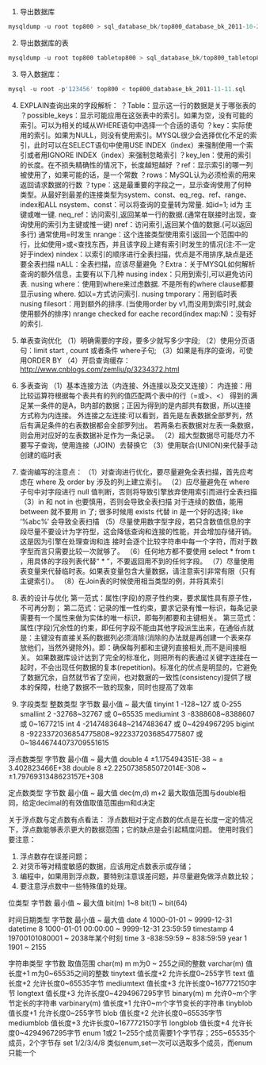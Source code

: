 1. 导出数据库
```sql
mysqldump -u root top800 > sql_database_bk/top800_database_bk_2011-10-22.sql
```

2. 导出数据库的表
```sql
mysqldump -u root top800 tabletop800 > sql_database_bk/top800_tabletop800_table_bk_2011-10-22.sql

```

3. 导入数据库：    
```sql
mysql -u root -p'123456' top800 < top800_database_bk_2011-11-11.sql
```

4. EXPLAIN查询出来的字段解析：
？Table：显示这一行的数据是关于哪张表的
？possible_keys：显示可能应用在这张表中的索引。如果为空，没有可能的索引。可以为相关的域从WHERE语句中选择一个合适的语句
？key：实际使用的索引。如果为NULL，则没有使用索引。MYSQL很少会选择优化不足的索引，此时可以在SELECT语句中使用USE INDEX（index）来强制使用一个索引或者用IGNORE INDEX（index）来强制忽略索引
？key_len：使用的索引的长度。在不损失精确性的情况下，长度越短越好
？ref：显示索引的哪一列被使用了，如果可能的话，是一个常数
？rows：MySQL认为必须检索的用来返回请求数据的行数
？type：这是最重要的字段之一，显示查询使用了何种类型。从最好到最差的连接类型为system、const、eq_reg、ref、range、index和ALL
    nsystem、const：可以将查询的变量转为常量. 如id=1; id为 主键或唯一键.
    neq_ref：访问索引,返回某单一行的数据.(通常在联接时出现，查询使用的索引为主键或惟一键)
    nref：访问索引,返回某个值的数据.(可以返回多行) 通常使用=时发生
    nrange：这个连接类型使用索引返回一个范围中的行，比如使用>或<查找东西，并且该字段上建有索引时发生的情况(注:不一定好于index)
    nindex：以索引的顺序进行全表扫描，优点是不用排序,缺点是还要全表扫描
    nALL：全表扫描，应该尽量避免
？Extra：关于MYSQL如何解析查询的额外信息，主要有以下几种
    nusing index：只用到索引,可以避免访问表.
    nusing where：使用到where来过虑数据. 不是所有的where clause都要显示using where. 如以=方式访问索引.
    nusing tmporary：用到临时表
    nusing filesort：用到额外的排序. (当使用order by v1,而没用到索引时,就会使用额外的排序)
    nrange checked for eache record(index map:N)：没有好的索引.

5. 单表查询优化
    （1）明确需要的字段，要多少就写多少字段;
    （2）使用分页语句：limit start , count 或者条件 where子句;
    （3）如果是有序的查询，可使用ORDER BY
    （4）开启查询缓存：http://www.cnblogs.com/zemliu/p/3234372.html

6. 多表查询
（1）基本连接方法（内连接、外连接以及交叉连接）：
    内连接：用比较运算符根据每个表共有的列的值匹配两个表中的行（=或>、<）
        得到的满足某一条件的是A，B内部的数据；正因为得到的是内部共有数据，所以连接方式称为内连接。
    外连接之左连接:可以看到，首先是左表数据全部罗列，然后有满足条件的右表数据都会全部罗列出。
        若两条右表数据对左表一条数据，则会用对应好的左表数据补足作为一条记录。
（2）超大型数据尽可能尽力不要写子查询，使用连接（JOIN）去替换它
（3）使用联合(UNION)来代替手动创建的临时表

7. 查询编写的注意点：
（1）对查询进行优化，要尽量避免全表扫描，首先应考虑在 where 及 order by 涉及的列上建立索引。
（2）应尽量避免在 where 子句中对字段进行 null 值判断，否则将导致引擎放弃使用索引而进行全表扫描
（3）in 和 not in 也要慎用，否则会导致全表扫描
    对于连续的数值，能用 between 就不要用 in 了;
    很多时候用 exists 代替 in 是一个好的选择;
    like ‘%abc%’ 会导致全表扫描
（5）尽量使用数字型字段，若只含数值信息的字段尽量不要设计为字符型，这会降低查询和连接的性能，并会增加存储开销。
这是因为引擎在处理查询和连 接时会逐个比较字符串中每一个字符，而对于数字型而言只需要比较一次就够了。
（6）任何地方都不要使用 select * from t ，用具体的字段列表代替“ * ”，不要返回用不到的任何字段。
（7）尽量使用表变量来代替临时表。如果表变量包含大量数据，请注意索引非常有限（只有主键索引）。
（8）在Join表的时候使用相当类型的例，并将其索引

8. 表的设计与优化
第一范式：属性(字段)的原子性约束，要求属性具有原子性，不可再分割；
第二范式：记录的惟一性约束，要求记录有惟一标识，每条记录需要有一个属性来做为实体的唯一标识，即每列都要和主键相关。
第三范式：属性(字段)冗余性的约束，即任何字段不能由其他字段派生出来，在通俗点就是：主键没有直接关系的数据列必须消除(消除的办法就是再创建一个表来存放他们，当然外键除外)。即：确保每列都和主键列直接相关,而不是间接相关。
如果数据库设计达到了完全的标准化，则把所有的表通过关键字连接在一起时，不会出现任何数据的复本(repetition)。标准化的优点是明显的，它避免了数据冗余，自然就节省了空间，也对数据的一致性(consistency)提供了根本的保障，杜绝了数据不一致的现象，同时也提高了效率


9. 字段类型
整数类型   字节数	最小值 ~ 最大值
tinyint	    1	-128~127 或 0-255
smallint	2	-32768~32767 或 0~65535
mediumint	3	-8388608~8388607 或 0~1677215
int	        4	-2147483648~2147483647 或 0~4294967295
bigint	    8	-9223372036854775808~9223372036854775807 或 0~18446744073709551615

浮点数类型	字节数	最小值 ~ 最大值
double	     4	  ±1.175494351E-38 ~ ± 3.402823466E+38
double	     8	  ±2.2250738585072014E-308 ~ ±1.7976931348623157E+308

定点数类型	字节数	最小值 ~ 最大值
dec(m,d)	m+2	   最大取值范围与double相同，给定decimal的有效值取值范围由m和d决定

关于浮点数与定点数有点看法：
浮点数相对于定点数的优点是在长度一定的情况下，浮点数能够表示更大的数据范围；它的缺点是会引起精度问题。
使用时我们要注意：
1. 浮点数存在误差问题；
2. 对货币等对精度敏感的数据，应该用定点数表示或存储；
3. 编程中，如果用到浮点数，要特别注意误差问题，并尽量避免做浮点数比较；
4. 要注意浮点数中一些特殊值的处理。

位类型	 字节数	最小值 ~ 最大值
bit(m)	1~8	     bit(1) ~ bit(64)

时间日期类型	字节数	 最小值 ~ 最大值
date	       4	1000-01-01 ~ 9999-12-31
datetime       8	1000-01-01 00:00:00 ~ 9999-12-31 23:59:59
timestamp	   4	19700101080001 ~ 2038年某个时刻
time	       3	-838:59:59 ~ 838:59:59
year	       1	1901 ~ 2155

字符串类型	字节数	取值范围
char(m)	m	m为0 ~ 255之间的整数
varchar(m)	值长度+1	m为0~65535之间的整数
tinytext	值长度+2	允许长度0~255字节
text	    值长度+2	允许长度0~65535字节
mediumtext	值长度+3	允许长度0~167772150字节
longtext	值长度+3	允许长度0~4294967295字节
binary(m)	m	      允许0~m个字节定长的字符串
varbinary(m)	值长度+1	允许0~m个字节变长的字符串
tinyblob	值长度+1	允许长度0~255字节
blob    	值长度+2	允许长度0~65535字节
mediumblob	值长度+3	允许长度0~167772150字节
longblob	值长度+4	允许长度0~4294967295字节
enum	    1或2	      1~255个成员需要1个字节存；255~65535个成员，2个字节存
set	        1/2/3/4/8  类似enum,set一次可以选取多个成员，而enum只能一个

